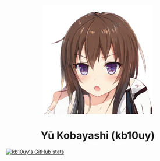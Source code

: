 <p align="center">
    <img width="300px" src="images/natsuki.png" alt="日下夏稀">
    <h1 align="center">Yū Kobayashi (kb10uy)</h1>
    <a href="https://github.com/anuraghazr/github-readme-stats" align="center">
        <img src="https://github-readme-stats.vercel.app/api?username=kb10uy&show_icons=true&count_private=true" alt="kb10uy's GitHub stats">
    </a>
</p>